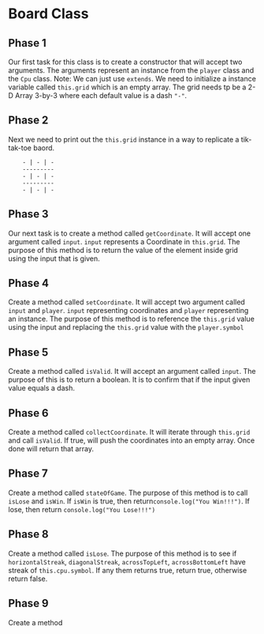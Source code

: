 # Board Class

## Phase 1
Our first task for this class is to create a constructor that will accept two arguments. The arguments represent an instance from the `player` class and the `Cpu` class.
Note: We can just use `extends`.
We need to initialize a instance variable called `this.grid` which is an empty array. The grid needs tp be a 2-D Array 3-by-3 where each default value is a dash `"-"`.

## Phase 2
Next we need to print out the `this.grid` instance in a way to replicate a tik-tak-toe baord.

```
    - | - | -
    ---------
    - | - | -
    ---------
    - | - | -
```
## Phase 3
Our next task is to create a method called `getCoordinate`. It will accept one argument called `input`. `input` represents a Coordinate in `this.grid`. The purpose of this method is to return the value of the element inside grid using the input that is given.

## Phase 4
Create a method called `setCoordinate`. It will accept two argument called `input` and `player`. `input` representing coordinates and `player` representing an instance. The purpose of this method is to reference the `this.grid` value using the input and replacing the `this.grid` value with the `player.symbol`

## Phase 5
Create a method called `isValid`. It will accept an argument called `input`.
The purpose of this is to return a boolean. It is to confirm that if the input given value equals a dash.

## Phase 6
Create a method called `collectCoordinate`. It will iterate through `this.grid` and call `isValid`. If true, will push the coordinates into an empty array. Once done will return that array.

## Phase 7
Create a method called `stateOfGame`. The purpose of this method is to call `isLose` and `isWin`. If `isWin` is true, then return`console.log("You Win!!!")`. If lose, then return `console.log("You Lose!!!")`

## Phase 8
Create a method called `isLose`. The purpose of this method is to see if `horizontalStreak`, `diagonalStreak`, `acrossTopLeft`, `acrossBottomLeft` have streak of `this.cpu.symbol`. If any them returns true, return true, otherwise return false.

## Phase 9
Create a method
